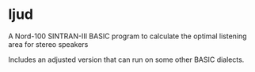 # ljud
A Nord-100 SINTRAN-III BASIC program to calculate the optimal listening area for stereo speakers

Includes an adjusted version that can run on some other BASIC dialects.

